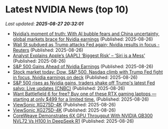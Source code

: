 # Latest NVIDIA News (top 10)
_Last updated: **2025-08-27 20:32:01**_

- [Nvidia’s moment of truth: With AI bubble fears and China uncertainty, global markets brace for Nvidia earnings](https://fortune.com/2025/08/26/nvidia-q2-earnings-preview-china-ai-bubble-trump/) (Published: 2025-08-26)
- [Wall St subdued as Trump attacks Fed again; Nvidia results in focus - Reuters](https://slashdot.org/firehose.pl?op=view&amp;id=178885896) (Published: 2025-08-26)
- [Analyst Explains Apple’s (AAPL) ‘Biggest Risk’ – ‘Siri is a Mess’](https://finance.yahoo.com/news/analyst-explains-apple-aapl-biggest-201049273.html) (Published: 2025-08-26)
- [S&P 500 Gains Ahead of Nvidia Earnings](https://biztoc.com/x/91d6b23427478a28) (Published: 2025-08-26)
- [Stock market today: Dow, S&P 500, Nasdaq climb with Trump Fed fight in focus, Nvidia earnings on deck](https://finance.yahoo.com/news/live/stock-market-today-dow-sp-500-nasdaq-climb-with-trump-fed-fight-in-focus-nvidia-earnings-on-deck-200119510.html) (Published: 2025-08-26)
- [S&P 500 rises as Nvidia gains, traders shake off Trump's latest Fed salvo: Live updates (CNBC)](https://www.memeorandum.com/250826/p113) (Published: 2025-08-26)
- [Want Battlefield 6 for free? Buy one of these RTX gaming laptops — starting at only $499 for a limited time.](https://www.windowscentral.com/hardware/laptops/intel-gamer-days-rtx-laptops-free-battlefield-6) (Published: 2025-08-26)
- [ViewSonic XG275D-4K](https://uk.pcmag.com/monitors/159748/viewsonic-xg275d-4k) (Published: 2025-08-26)
- [ViewSonic XG275D-4K](https://me.pcmag.com/en/monitors/31884/viewsonic-xg275d-4k) (Published: 2025-08-26)
- [CoreWeave Demonstrates 6X GPU Througput With NVIDIA GB300 NVL72 Vs H100 In DeepSeek R1](https://wccftech.com/coreweave-demonstrates-6x-gpu-througput-with-nvidia-gb300-nvl72-vs-h100-in-deepseek-r1/) (Published: 2025-08-26)

